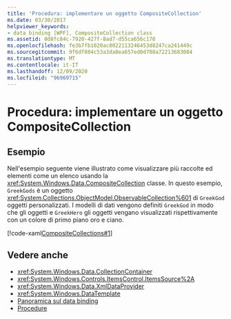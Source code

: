 ```yaml
---
title: 'Procedura: implementare un oggetto CompositeCollection'
ms.date: 03/30/2017
helpviewer_keywords:
- data binding [WPF], CompositeCollection class
ms.assetid: 0d8fc84c-7920-427f-8ad7-d55ca656c170
ms.openlocfilehash: fe3b7fb1020ac8022113246453d8247ca241449c
ms.sourcegitcommit: 9f6df084c53a3da0ea657ed0d708a72213683084
ms.translationtype: MT
ms.contentlocale: it-IT
ms.lasthandoff: 12/09/2020
ms.locfileid: "96969715"
---
```

# <a name="how-to-implement-a-compositecollection"></a>Procedura: implementare un oggetto CompositeCollection
## <a name="example"></a>Esempio  
 Nell'esempio seguente viene illustrato come visualizzare più raccolte ed elementi come un elenco usando la <xref:System.Windows.Data.CompositeCollection> classe. In questo esempio, `GreekGods` è un oggetto <xref:System.Collections.ObjectModel.ObservableCollection%601> di `GreekGod` oggetti personalizzati. I modelli di dati vengono definiti `GreekGod` in modo che gli oggetti e `GreekHero` gli oggetti vengano visualizzati rispettivamente con un colore di primo piano oro e ciano.  
  
 [!code-xaml[CompositeCollections#1](~/samples/snippets/csharp/VS_Snippets_Wpf/CompositeCollections/CS/Window1.xaml#1)]  
  
## <a name="see-also"></a>Vedere anche

- <xref:System.Windows.Data.CollectionContainer>
- <xref:System.Windows.Controls.ItemsControl.ItemsSource%2A>
- <xref:System.Windows.Data.XmlDataProvider>
- <xref:System.Windows.DataTemplate>
- [Panoramica sul data binding](/dotnet/desktop-wpf/data/data-binding-overview)
- [Procedure](data-binding-how-to-topics.md)
